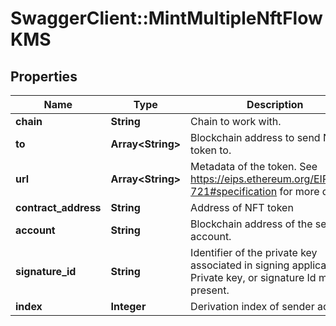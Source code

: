 # SwaggerClient::MintMultipleNftFlowKMS

## Properties
Name | Type | Description | Notes
------------ | ------------- | ------------- | -------------
**chain** | **String** | Chain to work with. | 
**to** | **Array&lt;String&gt;** | Blockchain address to send NFT token to. | 
**url** | **Array&lt;String&gt;** | Metadata of the token. See https://eips.ethereum.org/EIPS/eip-721#specification for more details. | 
**contract_address** | **String** | Address of NFT token | 
**account** | **String** | Blockchain address of the sender account. | 
**signature_id** | **String** | Identifier of the private key associated in signing application. Private key, or signature Id must be present. | 
**index** | **Integer** | Derivation index of sender address. | [optional] 

